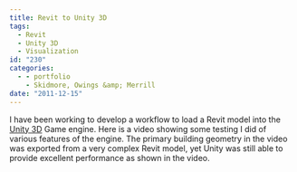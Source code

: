 ```yaml
---
title: Revit to Unity 3D
tags:
  - Revit
  - Unity 3D
  - Visualization
id: "230"
categories:
  - - portfolio
    - Skidmore, Owings &amp; Merrill
date: "2011-12-15"
---
```


I have been working to develop a workflow to load a Revit model into the [Unity 3D](http://unity3d.com/) Game engine. Here is a video showing some testing I did of various features of the engine. The primary building geometry in the video was exported from a very complex Revit model, yet Unity was still able to provide excellent performance as shown in the video.
